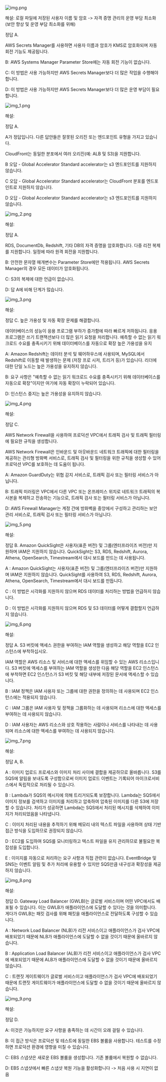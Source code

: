![img.png](images/2일차/img.png)

해설: 로컬 파일에 저장된 사용자 이름 및 암호 -> 자격 증명 관리의 운영 부담 최소화 (보안 향상 및 운영 부담 최소화를 위해)

정답 A.

AWS Secrets Manager를 사용하면 사용자 이름과 암호가 KMS로 암호화되며 자동 회전 기능도 제공됩니다.

B: AWS Systems Manager Parameter Store에는 자동 회전 기능이 없습니다.

C: 이 방법은 사용 가능하지만 AWS Secrets Manager보다 더 많은 작업을 수행해야 합니다.

D: 이 방법은 사용 가능하지만 AWS Secrets Manager보다 더 많은 운영 부담이 필요합니다.

![img_1.png](images/2일차/img_1.png)

해설:

정답 A.

A가 정답입니다. 다른 답안들은 잘못된 오리진 또는 엔드포인트 유형을 가지고 있습니다.

CloudFront는 동일한 분포에서 여러 오리진(예: ALB 및 S3)을 지원합니다.

B 오답 - Global Accelerator Standard accelerator는 s3 엔드포인트를 지원하지 않습니다.

C 오답 - Global Accelerator Standard accelerator는 CloudFront 분포를 엔드포인트로 지원하지 않습니다.

D 오답 - Global Accelerator Standard accelerator는 s3 엔드포인트를 지원하지 않습니다.

![img_2.png](images/2일차/img_2.png)

해설:

정답 A.

RDS, DocumentDb, Redshift, 기타 DB의 자격 증명을 암호화합니다.
다중 리전 복제를 지원합니다.
일정에 따라 원격 회전을 지원합니다.

B: 안전한 문자열 매개변수는 Parameter Store에만 적용됩니다. AWS Secrets Manager의 경우 모든 데이터가 암호화됩니다.

C: S3의 복제에 대한 언급이 없습니다.

D: 답 A에 비해 단계가 많습니다.

![img_3.png](images/2일차/img_3.png)

해설:

정답 C. 높은 가용성 및 자동 확장 문제를 해결합니다.

데이터베이스의 성능이 응용 프로그램 부하가 증가함에 따라 빠르게 저하됩니다.
응용 프로그램은 쓰기 트랜잭션보다 더 많은 읽기 요청을 처리합니다.
예측할 수 없는 읽기 워크로드 수요를 충족시키기 위해 데이터베이스를 자동으로 확장
높은 가용성을 유지

A: Amazon Redshift는 데이터 분석 및 웨어하우스에 사용되며, MySQL에서 Redshift로 이동할 때 발생하는 문제 (저장 프로 시저, 트리거 등)가 있습니다. 리더에 대한 단일 노드는 높은 가용성을 유지하지 않습니다.

B: 요구 사항은 "예측할 수 없는 읽기 워크로드 수요를 충족시키기 위해 데이터베이스를 자동으로 확장"이지만 여기에 자동 확장이 누락되어 있습니다.

D: 인스턴스 중지는 높은 가용성을 유지하지 않습니다.

![img_4.png](images/2일차/img_4.png)

해설:

정답 C.

AWS Network Firewall을 사용하여 프로덕션 VPC에서 트래픽 검사 및 트래픽 필터링에 필요한 규칙을 생성합니다.

AWS Network Firewall은 인바운드 및 아웃바운드 네트워크 트래픽에 대한 필터링을 제공하는 관리형 방화벽 서비스로, 트래픽 검사 및 필터링을 위한 규칙을 생성할 수 있어 프로덕션 VPC를 보호하는 데 도움이 됩니다.

A: Amazon GuardDuty는 위협 감지 서비스로, 트래픽 검사 또는 필터링 서비스가 아닙니다.

B: 트래픽 미러링은 VPC에서 다른 VPC 또는 온프레미스 위치로 네트워크 트래픽의 복사본을 복제하고 전송하는 기능으로, 트래픽 검사 또는 필터링 서비스가 아닙니다.

D: AWS Firewall Manager는 계정 간에 방화벽을 중앙에서 구성하고 관리하는 보안 관리 서비스로, 트래픽 검사 또는 필터링 서비스가 아닙니다.

![img_5.png](images/2일차/img_5.png)

해설:

정답 B. Amazon QuickSight은 사용자(표준 버전) 및 그룹(엔터프라이즈 버전)만 지원하며 IAM은 지원하지 않습니다. QuickSight는 S3, RDS, Redshift, Aurora, Athena, OpenSearch, Timestream에서 대시 보드를 만드는 데 사용됩니다.


A : Amazon QuickSight는 사용자(표준 버전) 및 그룹(엔터프라이즈 버전)만 지원하며 IAM은 지원하지 않습니다. QuickSight를 사용하여 S3, RDS, Redshift, Aurora, Athena, OpenSearch, Timestream에서 대시 보드를 만듭니다.

C : 이 방법은 시각화를 지원하지 않으며 RDS 데이터를 처리하는 방법을 언급하지 않습니다.

D : 이 방법은 시각화를 지원하지 않으며 RDS 및 S3 데이터를 어떻게 결합할지 언급하지 않습니다.

![img_6.png](images/2일차/img_6.png)

해설:

정답 A. S3 버킷에 액세스 권한을 부여하는 IAM 역할을 생성하고 해당 역할을 EC2 인스턴스에 부착하십시오.

IAM 역할은 AWS 리소스 및 서비스에 대한 액세스를 위임할 수 있는 AWS 리소스입니다. S3 버킷에 액세스를 부여하는 IAM 역할을 생성한 다음 해당 역할을 EC2 인스턴스에 부착하면 EC2 인스턴스가 S3 버킷 및 해당 내부에 저장된 문서에 액세스할 수 있습니다.

B : IAM 정책은 IAM 사용자 또는 그룹에 대한 권한을 정의하는 데 사용되며 EC2 인스턴스에는 적용되지 않습니다.

C : IAM 그룹은 IAM 사용자 및 정책을 그룹화하는 데 사용되며 리소스에 대한 액세스를 부여하는 데 사용되지 않습니다.

D : IAM 사용자는 AWS 리소스와 상호 작용하는 사람이나 서비스를 나타내는 데 사용되며 리소스에 대한 액세스를 부여하는 데 사용되지 않습니다.

![img_7.png](images/2일차/img_7.png)

해설:

정답 A, B.

A : 이미지 업로드 프로세스와 이미지 처리 사이에 결합을 제공하므로 올바릅니다. S3를 SQS에 알림을 보내도록 구성함으로써 이미지 업로드 이벤트는 기록되어 마이크로서비스에서 독립적으로 처리될 수 있습니다.

B : Lambda가 SQS의 메시지에 의해 트리거되도록 보장합니다. Lambda는 SQS에서 이미지 정보를 검색하고 이미지를 처리하고 압축하여 압축된 이미지를 다른 S3에 저장할 수 있습니다. 처리가 성공하면 Lambda는 SQS에서 처리된 메시지를 삭제하여 이미지가 처리되었음을 나타냅니다.

C : 이미지 처리된 내용을 추적하기 위해 메모리 내의 텍스트 파일을 사용하여 상태 기반 접근 방식을 도입하므로 권장되지 않습니다.

D : EC2를 도입하여 SQS를 모니터링하고 텍스트 파일을 유지 관리하므로 불필요한 복잡성을 도입합니다.

E : 이미지를 자동으로 처리하는 요구 사항과 직접 관련이 없습니다. EventBridge 및 SNS는 이벤트 알림 및 추가 처리에 유용할 수 있지만 SQS만큼 내구성과 확장성을 제공하지 않습니다.

![img_8.png](images/2일차/img_8.png)

해설:

정답 D. Gateway Load Balancer (GWLB)는 글로벌 서비스이며 어떤 VPC에서도 배포될 수 있습니다. 이는 GWLB가 애플라이언스에 도달할 수 있다는 것을 의미합니다. 게다가 GWLB는 패킷 검사를 위해 패킷을 애플라이언스로 전달하도록 구성할 수 있습니다.

A : Network Load Balancer (NLB)가 리전 서비스이고 애플라이언스가 검사 VPC에 배포되었기 때문에 NLB가 애플라이언스에 도달할 수 없을 것이기 때문에 올바르지 않습니다.

B : Application Load Balancer (ALB)가 리전 서비스이고 애플라이언스가 검사 VPC에 배포되었기 때문에 ALB가 애플라이언스에 도달할 수 없을 것이기 때문에 올바르지 않습니다.

C : 트랜짓 게이트웨이가 글로벌 서비스이고 애플라이언스가 검사 VPC에 배포되었기 때문에 트랜짓 게이트웨이가 애플라이언스에 도달할 수 없을 것이기 때문에 올바르지 않습니다.

![img_9.png](images/2일차/img_9.png)

해설:

정답 D.

A: 이것은 가능하지만 요구 사항을 충족하는 데 시간이 오래 걸릴 수 있습니다.

B: 이 접근 방식은 프로덕션 및 테스트에 동일한 EBS 볼륨을 사용합니다. 테스트를 수정하면 프로덕션 환경에 영향을 미칠 수 있습니다.

C: EBS 스냅샷은 새로운 EBS 볼륨을 생성합니다. 기존 볼륨에서 복원할 수 없습니다.

D: EBS 스냅샷에서 빠른 스냅샷 복원 기능을 활성화합니다 -> 처음 사용 시 지연이 없음